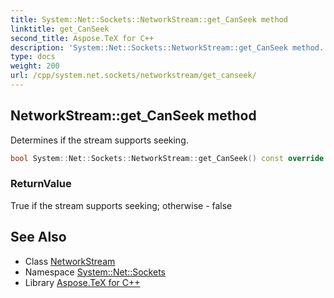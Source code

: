 ```yaml
---
title: System::Net::Sockets::NetworkStream::get_CanSeek method
linktitle: get_CanSeek
second_title: Aspose.TeX for C++
description: 'System::Net::Sockets::NetworkStream::get_CanSeek method. Determines if the stream supports seeking in C++.'
type: docs
weight: 200
url: /cpp/system.net.sockets/networkstream/get_canseek/
---
```

## NetworkStream::get_CanSeek method


Determines if the stream supports seeking.

```cpp
bool System::Net::Sockets::NetworkStream::get_CanSeek() const override
```


### ReturnValue

True if the stream supports seeking; otherwise - false

## See Also

* Class [NetworkStream](../)
* Namespace [System::Net::Sockets](../../)
* Library [Aspose.TeX for C++](../../../)
